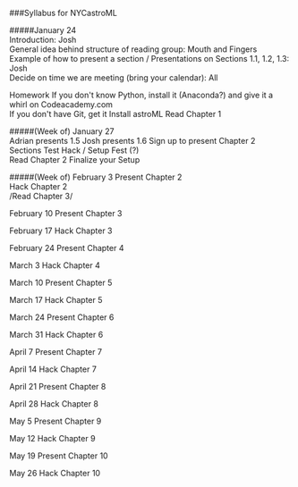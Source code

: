 ###Syllabus for NYCastroML  

#####January 24  
Introduction: Josh  
General idea behind structure of reading group: Mouth and Fingers 
Example of how to present a section / Presentations on Sections 1.1, 1.2, 1.3: Josh   
Decide on time we are meeting (bring your calendar): All  

Homework If you don't know Python, install it (Anaconda?) and give it a whirl on Codeacademy.com   
If you don't have Git, get it Install astroML Read Chapter 1  

#####(Week of) January 27  
Adrian presents 1.5 Josh presents 1.6 Sign up to present Chapter 2 Sections Test Hack / Setup Fest (?)  
Read Chapter 2 Finalize your Setup  

#####(Week of) February 3
Present Chapter 2  
Hack Chapter 2   
/Read Chapter 3/  

February 10 Present Chapter 3

February 17 Hack Chapter 3

February 24 Present Chapter 4

March 3 Hack Chapter 4

March 10 Present Chapter 5

March 17 Hack Chapter 5

March 24 Present Chapter 6

March 31 Hack Chapter 6

April 7 Present Chapter 7

April 14 Hack Chapter 7

April 21 Present Chapter 8

April 28 Hack Chapter 8

May 5 Present Chapter 9

May 12 Hack Chapter 9

May 19 Present Chapter 10

May 26 Hack Chapter 10


